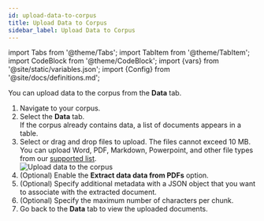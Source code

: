 ```yaml
---
id: upload-data-to-corpus
title: Upload Data to Corpus
sidebar_label: Upload Data to Corpus
---
```


import Tabs from '@theme/Tabs';
import TabItem from '@theme/TabItem';
import CodeBlock from '@theme/CodeBlock';
import {vars} from '@site/static/variables.json';
import {Config} from '@site/docs/definitions.md';

You can upload data to the corpus from the **Data** tab.

1. Navigate to your corpus.
2. Select the **Data** tab.  
   If the corpus already contains data, a list of documents appears in a table.
3. Select or drag and drop files to upload. The files cannot exceed 10 MB.  
   You can upload Word, PDF, Markdown, Powerpoint, and other file types from 
   our [supported list](/docs/api-reference/indexing-apis/file-upload/file-upload-filetypes).  
   ![Upload data to the corpus](/img/upload_data_to_corpus_console.png)
4. (Optional) Enable the **Extract data data from PDFs** option.
5. (Optional) Specify additional metadata with a JSON object that you want to 
   associate with the extracted document.
6. (Optional) Specify the maximum number of characters per chunk.
7. Go back to the **Data** tab to view the uploaded documents.

